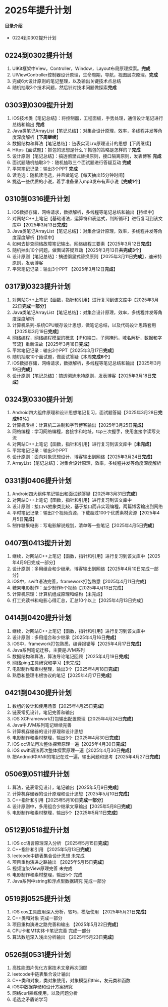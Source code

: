# 2025年提升计划
#### 目录介绍
- 0224到0302提升计划




## 0224到0302提升计划

1. UIKit框架中View，Controller，Window，Layout布局原理探索。**完成**
2. UIViewController控制器设计原理，生命周期，导航，视图层次原理。**完成**
3. 完成6大设计原则的笔记整理，以及输出关键技术点总结 
4. 随机抽取3个技术问题，然后针对技术问题做探索**完成**

## 0303到0309提升计划

1. iOS技术类【笔记总结】：将控制器，工程面板，手势处理，通信设计笔记进行总结和输出 **完成**
2. Java类笔记ArrayList【笔记总结】：对集合设计原理，效率，多线程并发等角度深度解析【**下周继续**】
3. 数据结构和算法【笔记总结】：链表实现Lru原理设计的思想【下周继续】
4. Https【面试题】：抓包的思想是什么？抓包的策略是怎样的？**完成**
5. 设计原则【笔记总结】：搞透彻里式替换原则，接口隔离原则，发表博客 **完成**
6. 面试题随机抽取3个：随机抽取三个面试题进行答疑互动 **完成**
7. 平常笔记记录：输出3个PPT **完成**
8. 读毛选：随机读毛选，并且做笔记【每天抽出15分钟时间】
9. 挑选一些优质的小说，着手准备录入mp3发布有声小说【**完成1个**】

## 0310到0316提升计划

1. iOS数据存储，网络请求，数据解析，多线程等笔记总结和输出【持续中】
2. 对网站C++上笔记【基础语法，运算符和表达式，判断循环】进行复习到该文库中【2025年3月13日**完成**】
3. Java类笔记ArrayList【笔记总结】：对集合设计原理，效率，多线程并发等角度深度解析【持续中】
4. 如何去排查网络故障笔记输出，网络编程三要素【2025年3月12日**完成**】
5. 随机抽出10个问题，做面试答疑互动【2025年3月13日**共完成3个**】
6. 设计原则【笔记总结】：搞透彻里式替换原则【2025年3月11日**完成**】，迪米特原则，发表博客
7. 平常笔记记录：输出3个PPT 【2025年3月12日**完成**】

## 0317到0323提升计划

1. 对网站C++上笔记【函数，指针和引用】进行复习到该文库中【2025年3月22日**完成一部分**】
2. Java类笔记ArrayList【笔记总结】：对集合设计原理，效率，多线程并发等角度深度解析
3. 计算机系列-系统CPU缓存设计思想，做笔记总结，以及代码设计思路套用【2025年3月19日**完成**】
4. 网络编程，网络编程模型的概念【IP和端口，子网掩码，域名解析，数据和字节流】重新温故【2025年3月18日**完成**】
5. 平常笔记记录：输出3个PPT【2025年3月17日**完成**】
6. 随机抽取10个面试题，做面试答疑【本周**完成6个**】
7. iOS数据存储，网络请求，数据解析，多线程等笔记总结和输出【2025年3月19日**完成**】
8. 设计原则【笔记总结】：搞透彻迪米特原则，发表博客【2025年3月18日**完成**】

## 0324到0330提升计划

1. Android四大组件原理和设计思想笔记复习，面试题答疑【2025年3月28日**完成50%**】
2. 计算机专栏：计算机二进制和字节博客输出【2025年3月25日**完成**】
3. 网络编程：学习网络编程，套接字和地址，tcp三次握手，使用套接字读写交流
4. 对网站C++上笔记【函数，指针和引用】进行复习到该文库中【**未完成**】
5. 平常笔记记录：输出3个PPT
6. 设计原则：面向对象思想设计，博客输出到网络【2025年3月24日**完成**】
7. ArrayList【笔记总结】：对集合设计原理，效率，多线程并发等角度深度解析

## 0331到0406提升计划

1. Android四大组件笔记输出和面试题答疑【2025年3月31日**完成**】
2. 对网站C++上笔记【函数，指针和引用】进行复习到该文库中
3. 设计原则：接口vs抽象类比较，基于接口而非实现编程，两篇博客输出到网络
4. 平时笔记记录：输出2个视频资源，下载超过100个优质素材资源【2025年4月5日**完成**】
5. 制作糖果电影：写电影解说规划，清单等一些笔记【2025年4月5日**完成**】

## 0407到0413提升计划

1. 继续，对网站C++上笔记【函数，指针和引用】进行复习到该文库中【2025年4月9日完成一部分】
2. 设计原则：多用组合和少继承，博客输出到网络【2025年4月10日完成一部分】
3. iOS中，swift语法完善，framework打包熟悉【2025年4月11日完成】
4. 糖果电影制作：至少制作5个视频【2025年4月13日完成】
5. 计算机原理：计算机组成原理和结构【未完成】
6. 打工充读书和电影心得汇总，汇总10个以上【2025年4月13日完成】

## 0414到0420提升计划

1. 继续，对网站C++上笔记【函数，指针和引用】进行复习到该文库中
2. 设计原则：多用组合和少继承【2025年4月16日**完成**】
3. iOS中，framework打包熟悉，编译报错等【2025年4月17日**完成**】
4. Java系列笔记迁移，主要是JVM系列
5. 数据结构和算法，算法导论笔记回顾【2025年4月19日**完成**】
6. 网络ping工具研究和学习【未完成】
7. 电影制作和素材整理，输出3个【2025年4月18日**完成**】
8. 熟悉和整理韦根协议的笔记【2025年4月17日**完成**】

## 0421到0430提升计划

1. 数组的设计和使用场景【2025年4月25日**完成**】
2. 链表常见设计，笔记完善和输出
3. iOS XCFramework打包输出配置原理【2025年4月24日**完成**】
4. Java中JVM系列笔记继续完善
5. 计算机存储器的设计原理和设计思想
6. 电影制作和素材整理，输出3个【2025年4月30日**完成**】
7. iOS oc语法再次整体探索原理一遍【2025年4月30日**完成**】
8. iOS swift语法再次整体探索原理一遍【2025年4月30日**完成**】
9. 把Android中ANR的笔记在过一遍，输出问题和思考【2025年4月27日**完成**】

## 0506到0511提升计划

1. 算法，链表常见设计，笔记输出【2025年5月9日**完成**】
2. 计算机存储器的设计原理和设计思想【2025年5月10日**完成**】
3. C++指针和引用【2025年5月10日**完成一部分**】
4. 设计原则中，多用组合少继承文章输出【2025年5月8日**完成**】
5. 电影制作和素材整理，输出5个【2025年5月11日**完成**】

## 0512到0518提升计划

1. iOS oc语言原理深入分析                   【2025年5月15日**完成**】
2. C++指针和引用                           【2025年5月13日**完成**】
3. leetcode中链表集合设计思想                未完成
4. 项目重构演进之路输出                     【2025年5月15日**完成**】
5. 视频渲染View原理完善                     未完成
6. 电影制作和素材整理，输出5个                完成
7. Java系列中string和浮点型数据研究          完成一部分

## 0519到0525提升计划

1. iOS cos工具应用深入分析，较巧，模版使用     【2025年5月21日**完成**】
2. C++类和对象                              完成一部分
3. 项目重构演进之路完善和输出                 【2025年5月22日**完成**】
4. CPU卡和M1实体卡笔记完善                    完成一部分
5. 算法数组深入浅出分析输出                   【2025年5月23日**完成**】

## 0526到0531提升计划

1. 高性能图片优化方案技术文章再次回顾
2. leetcode中链表集合设计输出
3. C++类和对象，类对象使用，对象模型和this，友元类和函数
4. iOS中数据存储和设计方案研究
5. 网络curl熟练使用，以及问题分析
6. 毛选之矛盾论学习











